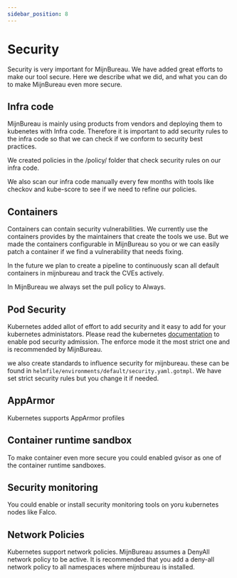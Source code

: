 ```yaml
---
sidebar_position: 8
---
```


# Security

Security is very important for MijnBureau. We have added great efforts to make our tool secure. Here we describe what we did, and what you can do to make MijnBureau even more secure.

## Infra code

MijnBureau is mainly using products from vendors and deploying them to kubenetes with Infra code. Therefore it is important to add security rules to the infra code so that we can check if we conform to security best practices.

We created policies in the /policy/ folder that check security rules on our infra code.

We also scan our infra code manually every few months with tools like checkov and kube-score to see if we need to refine our policies.

## Containers

Containers can contain security vulnerabilities. We currently use the containers provides by the maintainers that create the tools we use. But we made the containers configurable in MijnBureau so you or we can easily patch a container if we find a vulnerability that needs fixing.

In the future we plan to create a pipeline to continuously scan all default containers in mijnbureau and track the CVEs actively.

In MijnBureau we always set the pull policy to Always.

## Pod Security

Kubernetes added allot of effort to add security and it easy to add for your kubernetes administators. Please read the kubernetes [documentation](https://kubernetes.io/docs/concepts/security/pod-security-admission/#pod-security-admission-labels-for-namespaces) to enable pod security admission. The enforce mode it the most strict one and is recommended by MijnBureau.

we also create standards to influence security for mijnbureau. these can be found in `helmfile/environments/default/security.yaml.gotmpl`. We have set strict security rules but you change it if needed.

## AppArmor

Kubernetes supports AppArmor profiles

## Container runtime sandbox

To make container even more secure you could enabled gvisor as one of the container runtime sandboxes.

## Security monitoring

You could enable or install security monitoring tools on yoru kubernetes nodes like Falco.

## Network Policies

Kubernetes support network policies. MijnBureau assumes a DenyAll network policy to be active. It is recommended that you add a deny-all network policy to all namespaces where mijnbureau is installed.
